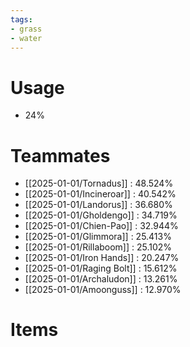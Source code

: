 ```yaml
---
tags:
- grass
- water
---
```

# Usage
- 24%
# Teammates
- [[2025-01-01/Tornadus]] : 48.524%
- [[2025-01-01/Incineroar]] : 40.542%
- [[2025-01-01/Landorus]] : 36.680%
- [[2025-01-01/Gholdengo]] : 34.719%
- [[2025-01-01/Chien-Pao]] : 32.944%
- [[2025-01-01/Glimmora]] : 25.413%
- [[2025-01-01/Rillaboom]] : 25.102%
- [[2025-01-01/Iron Hands]] : 20.247%
- [[2025-01-01/Raging Bolt]] : 15.612%
- [[2025-01-01/Archaludon]] : 13.261%
- [[2025-01-01/Amoonguss]] : 12.970%
# Items